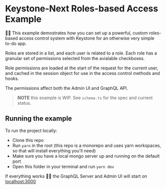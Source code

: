 # Keystone-Next Roles-based Access Example

👋🏻 This example demostrates how you can set up a powerful, custom roles-based access control system with Keystone for an otherwise very simple to-do app.

Roles are stored in a list, and each user is related to a role. Each role has a granular set of permissions selected from the avialable checkboxes.

Role permissions are loaded at the start of the request for the current user, and cached in the session object for use in the access control methods and hooks.

The permissions affect both the Admin UI and GraphQL API.

> **NOTE** this example is WIP. See `schema.ts` for the spec and current status.

## Running the example

To run the project locally:

- Clone this repo
- Run `yarn` in the root (this repo is a monorepo and uses yarn workspaces, so that will install everything you'll need)
- Make sure you have a local mongo server up and running on the default port
- Open this folder in your terminal and run `yarn dev`

If everything works 🤞🏻 the GraphQL Server and Admin UI will start on [localhost:3000](http://localhost:3000)
